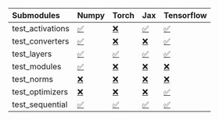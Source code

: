 | Submodules       | Numpy                                                                                                                           | Torch                                                                                                                           | Jax                                                                                                                             | Tensorflow                                                                                                                      |
|:-----------------|:--------------------------------------------------------------------------------------------------------------------------------|:--------------------------------------------------------------------------------------------------------------------------------|:--------------------------------------------------------------------------------------------------------------------------------|:--------------------------------------------------------------------------------------------------------------------------------|
| test_activations | <a href="https://github.com/unifyai/ivy/runs/8120290201?check_suite_focus=true" rel="noopener noreferrer" target="_blank">✅</a> | <a href="https://github.com/unifyai/ivy/runs/8120291122?check_suite_focus=true" rel="noopener noreferrer" target="_blank">❌</a> | <a href="https://github.com/unifyai/ivy/runs/8120292245?check_suite_focus=true" rel="noopener noreferrer" target="_blank">✅</a> | <a href="https://github.com/unifyai/ivy/runs/8120293143?check_suite_focus=true" rel="noopener noreferrer" target="_blank">✅</a> |
| test_converters  | <a href="https://github.com/unifyai/ivy/runs/8120290363?check_suite_focus=true" rel="noopener noreferrer" target="_blank">✅</a> | <a href="https://github.com/unifyai/ivy/runs/8120291335?check_suite_focus=true" rel="noopener noreferrer" target="_blank">❌</a> | <a href="https://github.com/unifyai/ivy/runs/8120292394?check_suite_focus=true" rel="noopener noreferrer" target="_blank">❌</a> | <a href="https://github.com/unifyai/ivy/runs/8120293276?check_suite_focus=true" rel="noopener noreferrer" target="_blank">✅</a> |
| test_layers      | <a href="https://github.com/unifyai/ivy/runs/8120290454?check_suite_focus=true" rel="noopener noreferrer" target="_blank">✅</a> | <a href="https://github.com/unifyai/ivy/runs/8120291500?check_suite_focus=true" rel="noopener noreferrer" target="_blank">✅</a> | <a href="https://github.com/unifyai/ivy/runs/8120292550?check_suite_focus=true" rel="noopener noreferrer" target="_blank">✅</a> | <a href="https://github.com/unifyai/ivy/runs/8120293409?check_suite_focus=true" rel="noopener noreferrer" target="_blank">✅</a> |
| test_modules     | <a href="https://github.com/unifyai/ivy/runs/8120290624?check_suite_focus=true" rel="noopener noreferrer" target="_blank">✅</a> | <a href="https://github.com/unifyai/ivy/runs/8120291626?check_suite_focus=true" rel="noopener noreferrer" target="_blank">❌</a> | <a href="https://github.com/unifyai/ivy/runs/8120292701?check_suite_focus=true" rel="noopener noreferrer" target="_blank">❌</a> | <a href="https://github.com/unifyai/ivy/runs/8120293526?check_suite_focus=true" rel="noopener noreferrer" target="_blank">❌</a> |
| test_norms       | <a href="https://github.com/unifyai/ivy/runs/8120290753?check_suite_focus=true" rel="noopener noreferrer" target="_blank">❌</a> | <a href="https://github.com/unifyai/ivy/runs/8120291743?check_suite_focus=true" rel="noopener noreferrer" target="_blank">❌</a> | <a href="https://github.com/unifyai/ivy/runs/8120292794?check_suite_focus=true" rel="noopener noreferrer" target="_blank">❌</a> | <a href="https://github.com/unifyai/ivy/runs/8120293657?check_suite_focus=true" rel="noopener noreferrer" target="_blank">❌</a> |
| test_optimizers  | <a href="https://github.com/unifyai/ivy/runs/8120290868?check_suite_focus=true" rel="noopener noreferrer" target="_blank">❌</a> | <a href="https://github.com/unifyai/ivy/runs/8120291912?check_suite_focus=true" rel="noopener noreferrer" target="_blank">❌</a> | <a href="https://github.com/unifyai/ivy/runs/8120292922?check_suite_focus=true" rel="noopener noreferrer" target="_blank">❌</a> | <a href="https://github.com/unifyai/ivy/runs/8120293803?check_suite_focus=true" rel="noopener noreferrer" target="_blank">✅</a> |
| test_sequential  | <a href="https://github.com/unifyai/ivy/runs/8120290972?check_suite_focus=true" rel="noopener noreferrer" target="_blank">✅</a> | <a href="https://github.com/unifyai/ivy/runs/8120292128?check_suite_focus=true" rel="noopener noreferrer" target="_blank">✅</a> | <a href="https://github.com/unifyai/ivy/runs/8120293027?check_suite_focus=true" rel="noopener noreferrer" target="_blank">✅</a> | <a href="https://github.com/unifyai/ivy/runs/8120293946?check_suite_focus=true" rel="noopener noreferrer" target="_blank">✅</a> |